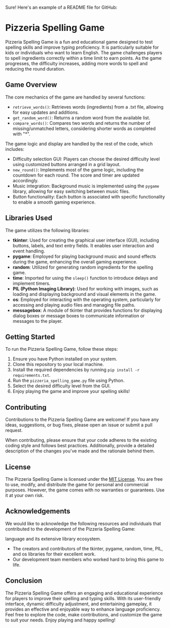 Sure! Here's an example of a README file for GitHub:

# Pizzeria Spelling Game

Pizzeria Spelling Game is a fun and educational game designed to test spelling skills and improve typing proficiency. It is particularly suitable for kids or individuals who want to learn English. The game challenges players to spell ingredients correctly within a time limit to earn points. As the game progresses, the difficulty increases, adding more words to spell and reducing the round duration.

## Game Overview

The core mechanics of the game are handled by several functions:

- `retrieve_words()`: Retrieves words (ingredients) from a .txt file, allowing for easy updates and additions.
- `get_random_word()`: Returns a random word from the available list.
- `compare_words()`: Compares two words and returns the number of missing/unmatched letters, considering shorter words as completed with "*".

The game logic and display are handled by the rest of the code, which includes:

- Difficulty selection GUI: Players can choose the desired difficulty level using customized buttons arranged in a grid layout.
- `new_round()`: Implements most of the game logic, including the countdown for each round. The score and timer are updated accordingly.
- Music integration: Background music is implemented using the `pygame` library, allowing for easy switching between music files.
- Button functionality: Each button is associated with specific functionality to enable a smooth gaming experience.

## Libraries Used

The game utilizes the following libraries:

- **tkinter**: Used for creating the graphical user interface (GUI), including buttons, labels, and text entry fields. It enables user interaction and event handling.
- **pygame**: Employed for playing background music and sound effects during the game, enhancing the overall gaming experience.
- **random**: Utilized for generating random ingredients for the spelling game.
- **time**: Imported for using the `sleep()` function to introduce delays and implement timers.
- **PIL (Python Imaging Library)**: Used for working with images, such as loading and displaying background and visual elements in the game.
- **os**: Employed for interacting with the operating system, particularly for accessing and playing audio files and managing file paths.
- **messagebox**: A module of tkinter that provides functions for displaying dialog boxes or message boxes to communicate information or messages to the player.

## Getting Started

To run the Pizzeria Spelling Game, follow these steps:

1. Ensure you have Python installed on your system.
2. Clone this repository to your local machine.
3. Install the required dependencies by running `pip install -r requirements.txt`.
4. Run the `pizzeria_spelling_game.py` file using Python.
5. Select the desired difficulty level from the GUI.
6. Enjoy playing the game and improve your spelling skills!

## Contributing

Contributions to the Pizzeria Spelling Game are welcome! If you have any ideas, suggestions, or bug fixes, please open an issue or submit a pull request. 

When contributing, please ensure that your code adheres to the existing coding style and follows best practices. Additionally, provide a detailed description of the changes you've made and the rationale behind them.

## License

The Pizzeria Spelling Game is licensed under the [MIT License](https://opensource.org/licenses/MIT). You are free to use, modify, and distribute the game for personal and commercial purposes. However, the game comes with no warranties or guarantees. Use it at your own risk.

## Acknowledgements

We would like to acknowledge the following resources and individuals that contributed to the development of the Pizzeria Spelling Game:

 language and its extensive library ecosystem.
- The creators and contributors of the tkinter, pygame, random, time, PIL, and os libraries for their excellent work.
- Our development team members who worked hard to bring this game to life.

## Conclusion

The Pizzeria Spelling Game offers an engaging and educational experience for players to improve their spelling and typing skills. With its user-friendly interface, dynamic difficulty adjustment, and entertaining gameplay, it provides an effective and enjoyable way to enhance language proficiency. Feel free to explore the code, make contributions, and customize the game to suit your needs. Enjoy playing and happy spelling!
